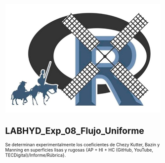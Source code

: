 ![alt test](/R.jpg)

# LABHYD_Exp_08_Flujo_Uniforme

Se determinan experimentalmente los coeficientes de Chezy Kutter, Bazin y Manning en superficies lisas y rugosas {AP + HI + HC (GitHub, YouTube, TECDigital)/Informe/Rúbrica}.
